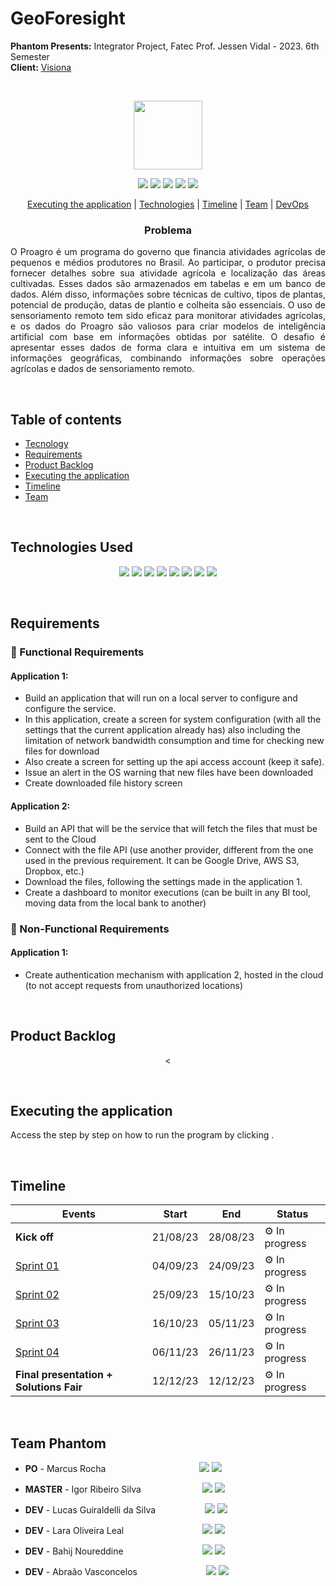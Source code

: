# GeoForesight
**Phantom Presents:** Integrator Project, Fatec Prof. Jessen Vidal - 2023. 6th Semester <br>
**Client:** <a href="https://visionaespacial.com/">Visiona</a>



<br><p align="center">
 <a href="https://visionaespacial.com/"><img src="https://visionaespacial.com/wp-content/themes/VisionaEspacial/assets/img/logo-branca-completa.svg" width="110"/></a>
</p>

<p align="center"> 
 <img src="https://img.shields.io/badge/Status%3A-Building-orange"/>
 <a href="https://www.java.com/pt-BR/"><img src="https://img.shields.io/badge/Backend%3A-Python-yellow"/></a>
 <a href="https://vuejs.org/"><img src="https://img.shields.io/badge/Fontend%3A-React_JS-blue"/></a>
 <a href="https://visionaespacial.com/"><img src="https://img.shields.io/badge/Client%3A-Visiona-orange"/></a>
 <a href="http://fatecsjc-prd.azurewebsites.net/"><img src="https://img.shields.io/badge/Institution%3A-Fatec-red"/></a>
</p>


<p align="center">
 <a href="#executing-the-application">Executing the application</a> |  <a href="#technologies-used">Technologies</a> |  <a href="#timeline">Timeline</a> 
 |  <a href="#team-phantom">Team</a> |  <a href="#devops-concepts">DevOps</a> 
</p>

<h3 align="center">Problema</h3>
<p align="justify">
O Proagro é um programa do governo que financia atividades agrícolas de pequenos e médios produtores no Brasil. Ao participar, o produtor precisa fornecer detalhes sobre sua atividade agrícola e localização das áreas cultivadas. Esses dados são armazenados em tabelas e em um banco de dados. Além disso, informações sobre técnicas de cultivo, tipos de plantas, potencial de produção, datas de plantio e colheita são essenciais. O uso de sensoriamento remoto tem sido eficaz para monitorar atividades agrícolas, e os dados do Proagro são valiosos para criar modelos de inteligência artificial com base em informações obtidas por satélite.
O desafio é apresentar esses dados de forma clara e intuitiva em um sistema de informações geográficas, combinando informações sobre operações agrícolas e dados de sensoriamento remoto.
</p>
<br>

## Table of contents

 - [Tecnology](#technologies-used)
 - [Requirements](#requirements)
 - [Product Backlog](#product-backlog)  
 - [Executing the application](#executing-the-application)
 - [Timeline](#timeline)
 - [Team](#team-phantom)

<br>

## Technologies Used
<p align="center">
  <img src="https://img.shields.io/badge/Pandas-150458?style=for-the-badge&logo=pandas&logoColor=white"/>
 <img src="https://img.shields.io/badge/JavaScript-323330?style=for-the-badge&logo=javascript&logoColor=gold"/>
  <img src="https://img.shields.io/badge/CSS3-1572B6?style=for-the-badge&logo=css3&logoColor=white"/>
  <img src="https://img.shields.io/badge/React-61DAFB?style=for-the-badge&logo=react&logoColor=white"/>
  <img src="https://img.shields.io/badge/Python-3776AB?style=for-the-badge&logo=python&logoColor=white"/>
  <img src="https://img.shields.io/badge/PostgreSQL-336791?style=for-the-badge&logo=postgresql&logoColor=white"/>
  <img src="https://img.shields.io/badge/PostGIS-3E863D?style=for-the-badge&logoColor=white"/>
 <img src="https://img.shields.io/badge/DataGrip-000000?style=for-the-badge&logo=datagrip&logoColor=white"/>
</p>
 
<br>

## Requirements

### 📌 Functional Requirements

#### Application 1:

 - Build an application that will run on a local server to configure and configure the service.
 - In this application, create a screen for system configuration (with all the settings that the current application already has) also including the limitation of network bandwidth consumption and time for checking new files for download
 - Also create a screen for setting up the api access account (keep it safe).
 - Issue an alert in the OS warning that new files have been downloaded
 - Create downloaded file history screen

#### Application 2:

 - Build an API that will be the service that will fetch the files that must be sent to the Cloud
 - Connect with the file API (use another provider, different from the one used in the previous requirement. It can be Google Drive, AWS S3, Dropbox, etc.)
 - Download the files, following the settings made in the application 1.
 - Create a dashboard to monitor executions (can be built in any BI tool, moving data from the local bank to another)

### 📌 Non-Functional Requirements

#### Application 1:

- Create authentication mechanism with application 2, hosted in the cloud (to not accept requests from unauthorized locations)

<br>

## Product Backlog

<p align="center"> 
<<br>
</p>
 
<br>

## Executing the application 
Access the step by step on how to run the program by clicking []().

<br>

## Timeline

| Events          | Start    | End      | Status |
|-----------------|----------|----------|--------|
| **Kick off**    | 21/08/23 | 28/08/23 |    ⚙ In progress     |
| [Sprint 01]()   | 04/09/23 | 24/09/23 |    ⚙ In progress     |
| [Sprint 02]()   | 25/09/23 | 15/10/23 |    ⚙ In progress     |
| [Sprint 03]()   | 16/10/23 | 05/11/23 |    ⚙ In progress     |
| [Sprint 04]()   | 06/11/23 | 26/11/23 |    ⚙ In progress     |
| **Final presentation + Solutions Fair** | 12/12/23 | 12/12/23 |   ⚙ In progress |

<br>

## Team Phantom

* **PO** - Marcus Rocha &nbsp; &nbsp; &nbsp; &nbsp; &nbsp; &nbsp; &nbsp; &nbsp; &nbsp; &nbsp; &nbsp; &nbsp; &nbsp;&nbsp;&nbsp;&nbsp;&nbsp;&nbsp;&nbsp;&nbsp;&nbsp;&nbsp;&nbsp;&nbsp;
[<img src="https://img.shields.io/badge/linkedin-%230077B5.svg?&style=for-the-badge&logo=linkedin&logoColor=white&color=black"/>](https://www.linkedin.com/in/mvarocha/) [<img src="https://img.shields.io/badge/github%20-%23121011.svg?&style=for-the-badge&logo=github&logoColor=white&color=black"/>](https://github.com/mvarocha)

* **MASTER** - Igor Ribeiro Silva &nbsp; &nbsp; &nbsp; &nbsp; &nbsp; &nbsp; &nbsp; &nbsp; &nbsp; &nbsp; &nbsp; &nbsp;
[<img src="https://img.shields.io/badge/linkedin-%230077B5.svg?&style=for-the-badge&logo=linkedin&logoColor=white&color=black"/>](https://www.linkedin.com/in/igor-ribeiro-8571a6210/) [<img src="https://img.shields.io/badge/github%20-%23121011.svg?&style=for-the-badge&logo=github&logoColor=white&color=black"/>](https://github.com/IgorRibeiro-S)

* **DEV** - Lucas Guiraldelli da Silva &nbsp; &nbsp; &nbsp; &nbsp; &nbsp; &nbsp; &nbsp; &nbsp; &nbsp;&nbsp;
[<img src="https://img.shields.io/badge/linkedin-%230077B5.svg?&style=for-the-badge&logo=linkedin&logoColor=white&color=black"/>](https://www.linkedin.com/in/lucasguiraldelli/) [<img src="https://img.shields.io/badge/github%20-%23121011.svg?&style=for-the-badge&logo=github&logoColor=white&color=black"/>](https://github.com/LucasGuiraldelli)

* **DEV** - Lara Oliveira Leal &nbsp; &nbsp; &nbsp; &nbsp; &nbsp; &nbsp; &nbsp; &nbsp; &nbsp; &nbsp; &nbsp; &nbsp; &nbsp; &nbsp; &nbsp;&nbsp;
[<img src="https://img.shields.io/badge/linkedin-%230077B5.svg?&style=for-the-badge&logo=linkedin&logoColor=white&color=black"/>](https://www.linkedin.com/in/lara-leal-527b7020a/) [<img src="https://img.shields.io/badge/github%20-%23121011.svg?&style=for-the-badge&logo=github&logoColor=white&color=black"/>](https://github.com/lara-leal)

* **DEV** - Bahij Noureddine &nbsp; &nbsp; &nbsp; &nbsp; &nbsp; &nbsp; &nbsp; &nbsp; &nbsp; &nbsp; &nbsp; &nbsp; &nbsp; &nbsp; &nbsp;&nbsp;
[<img src="https://img.shields.io/badge/linkedin-%230077B5.svg?&style=for-the-badge&logo=linkedin&logoColor=white&color=black"/>](https://www.linkedin.com/in/bahij-noureddine-941b681b7/) [<img src="https://img.shields.io/badge/github%20-%23121011.svg?&style=for-the-badge&logo=github&logoColor=white&color=black"/>](https://github.com/BahijNoureddine)

* **DEV** - Abraão Vasconcelos &nbsp; &nbsp; &nbsp; &nbsp; &nbsp; &nbsp; &nbsp; &nbsp; &nbsp; &nbsp; &nbsp; &nbsp; &nbsp;&nbsp;
[<img src="https://img.shields.io/badge/linkedin-%230077B5.svg?&style=for-the-badge&logo=linkedin&logoColor=white&color=black"/>](https://www.linkedin.com/in/abraaovasconcelos/) [<img src="https://img.shields.io/badge/github%20-%23121011.svg?&style=for-the-badge&logo=github&logoColor=white&color=black"/>](https://github.com/AbraaoHenriqueVasconcelos2)
